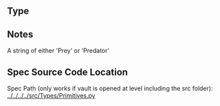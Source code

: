 ## Type

## Notes

A string of either 'Prey' or 'Predator'
## Spec Source Code Location

Spec Path (only works if vault is opened at level including the src folder): [../../../../src/Types/Primitives.py](../../../../src/Types/Primitives.py)

